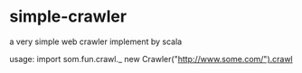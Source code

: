 # simple-crawler
a very simple web crawler implement by scala

usage:
 import som.fun.crawl._
 new Crawler("http://www.some.com/").crawl
